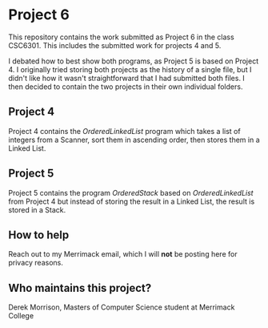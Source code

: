 # Project 6

This repository contains the work submitted as Project 6 in the class CSC6301.  This includes the submitted work for projects 4 and 5.

I debated how to best show both programs, as Project 5 is based on Project 4.  I originally tried storing both projects as the history of a single file, but I didn't like how it wasn't straightforward that I had submitted both files.  I then decided to contain the two projects in their own individual folders.

## Project 4

Project 4 contains the *OrderedLinkedList* program which takes a list of integers from a Scanner, sort them in ascending order, then stores them in a Linked List.

## Project 5

Project 5 contains the program *OrderedStack* based on *OrderedLinkedList* from Project 4 but instead of storing the result in a Linked List, the result is stored in a Stack.

## How to help

Reach out to my Merrimack email, which I will **not** be posting here for privacy reasons.

## Who maintains this project?

Derek Morrison, Masters of Computer Science student at Merrimack College
